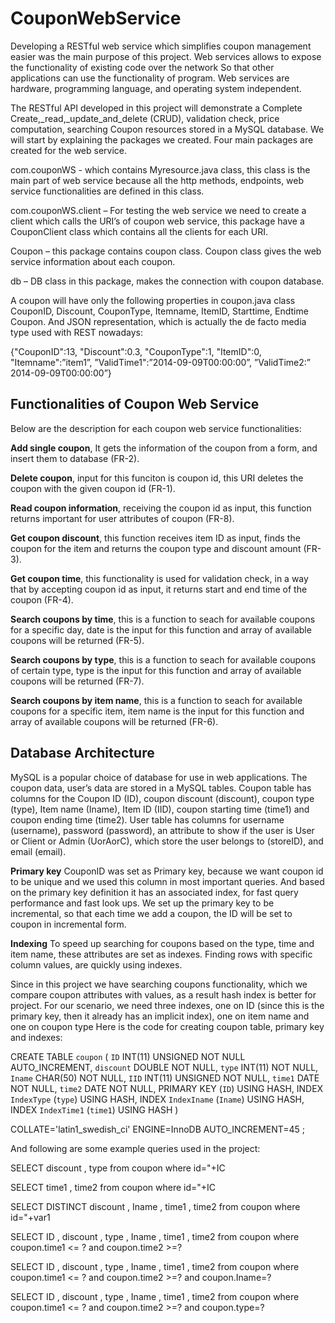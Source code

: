 # CouponWebService
Developing a RESTful web service which simplifies coupon management easier was 
the main purpose of this project. Web services allows to expose the functionality
of existing code over the network So that other applications can use the
functionality of program. Web services are hardware, programming language, and
operating system independent.

The RESTful API developed in this project will demonstrate a Complete
Create,_read,_update_and_delete (CRUD), validation check, price computation,
searching Coupon resources stored in a MySQL database. We will start by
explaining the packages we created. Four main packages are created for the web
service.

com.couponWS - which contains Myresource.java class, this class is the main part
of web service because all the http methods, endpoints, web service functionalities
are defined in this class.

com.couponWS.client – For testing the web service we need to create a client
which calls the URI’s of coupon web service, this package have a CouponClient
class which contains all the clients for each URI.

Coupon – this package contains coupon class. Coupon class gives the web service
information about each coupon.

db – DB class in this package, makes the connection with coupon database.

A coupon will have only the following properties in coupon.java class
CouponID, Discount, CouponType, Itemname, ItemID, Starttime, Endtime
Coupon.
And JSON representation, which is actually the de facto media type used with REST
nowadays:

{"CouponID":13,
"Discount":0.3,
"CouponType":1,
"ItemID":0,
"Itemname":”item1”,
”ValidTime1":”2014-09-09T00:00:00”,
”ValidTime2:” 2014-09-09T00:00:00”}
## Functionalities of Coupon Web Service
Below are the description for each coupon web service functionalities:

**Add single coupon**, It gets the information of the coupon from a form, and insert
them to database (FR-2).

**Delete coupon**, input for this funciton is coupon id, this URI deletes the coupon
with the given coupon id (FR-1).

**Read coupon information**, receiving the coupon id as input, this function returns
important for user attributes of coupon (FR-8).

**Get coupon discount**, this function receives item ID as input, finds the coupon for
the item and returns the coupon type and discount amount (FR-3).

**Get coupon time**, this functionality is used for validation check, in a way that by
accepting coupon id as input, it returns start and end time of the coupon (FR-4).

**Search coupons by time**, this is a function to seach for available coupons for a
specific day, date is the input for this function and array of available coupons will
be returned (FR-5).

**Search coupons by type**, this is a function to seach for available coupons of certain
type, type is the input for this function and array of available coupons will be
returned (FR-7).

**Search coupons by item name**, this is a function to seach for available coupons for a
specific item, item name is the input for this function and array of available
coupons will be returned (FR-6).

## Database Architecture
MySQL is a popular choice of database for use in web applications. The coupon
data, user’s data are stored in a MySQL tables. Coupon table has columns for the
Coupon ID (ID), coupon discount (discount), coupon type (type), Item name
(Iname), Item ID (IID), coupon starting time (time1) and coupon ending time
(time2). User table has columns for username (username), password (password),
an attribute to show if the user is User or Client or Admin (UorAorC), which store
the user belongs to (storeID), and email (email).

**Primary key**
CouponID was set as Primary key, because we want coupon id to be unique and we
used this column in most important queries. And based on the primary key
definition it has an associated index, for fast query performance and fast look ups.
We set up the primary key to be incremental, so that each time we add a coupon, the ID will be set to coupon in incremental form.

**Indexing**
To speed up searching for coupons based on the type, time and item name, these
attributes are set as indexes. Finding rows with specific column values, are quickly
using indexes. 

Since in this project we have searching coupons functionality, which we compare
coupon attributes with values, as a result hash index is better for project.
For our scenario, we need three indexes, one on ID (since this is the primary key,
then it already has an implicit index), one on item name and one on coupon type
Here is the code for creating coupon table, primary key and indexes:

CREATE TABLE `coupon` (
`ID` INT(11) UNSIGNED NOT NULL AUTO_INCREMENT,
`discount` DOUBLE NOT NULL,
`type` INT(11) NOT NULL,
`Iname` CHAR(50) NOT NULL,
`IID` INT(11) UNSIGNED NOT NULL,
`time1` DATE NOT NULL,
`time2` DATE NOT NULL,
PRIMARY KEY (`ID`) USING HASH,
INDEX `IndexType` (`type`) USING HASH,
INDEX `IndexIname` (`Iname`) USING HASH,
INDEX `IndexTime1` (`time1`) USING HASH
)

COLLATE='latin1_swedish_ci'
ENGINE=InnoDB
AUTO_INCREMENT=45
;

And following are some example queries used in the project:

SELECT discount , type from coupon where id="+IC

SELECT time1 , time2 from coupon where id="+IC

SELECT DISTINCT discount , Iname , time1 , time2 from coupon
where id="+var1

SELECT ID , discount , type , Iname , time1 , time2 from coupon
where coupon.time1 <= ? and coupon.time2 >=?

SELECT ID , discount , type , Iname , time1 , time2 from coupon
where coupon.time1 <= ? and coupon.time2 >=? and coupon.Iname=?

SELECT ID , discount , type , Iname , time1 , time2 from coupon
where coupon.time1 <= ? and coupon.time2 >=? and coupon.type=?


